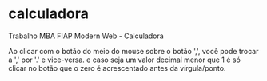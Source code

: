 # calculadora
Trabalho MBA FIAP Modern Web - Calculadora 

Ao clicar com o botão do meio do mouse sobre o botão ',', você pode trocar a ',' por '.' e vice-versa.
e caso seja um valor decimal menor que 1 é só clicar no botão que o zero é acrescentado 
antes da vírgula/ponto.